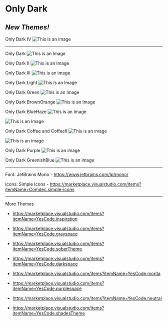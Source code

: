 # **Only Dark**

## *New Themes!*
Only Dark IV
![This is an image](https://github.com/yesomac/only_dark/blob/main/img/only_dark_IV.png?raw=true)

----

Only Dark
![This is an Image](https://github.com/yesomac/only_dark/blob/main/img/only_dark.png?raw=true)

Only Dark II
![This is an Image](https://github.com/yesomac/only_dark/blob/main/img/only_darkII.png?raw=true)

Only Dark III
![This is an image](https://github.com/yesomac/only_dark/blob/main/img/only_dark_III.png?raw=true)

Only Dark Light
![This is an Image](https://github.com/yesomac/only_dark/blob/main/img/only_dark-light.png?raw=true)

Only Dark Green
![This is an Image](https://github.com/yesomac/only_dark/blob/main/img/only_darkgreen.png?raw=true)

Only Dark BrownOrange
![This is an Image](https://github.com/yesomac/only_dark/blob/main/img/only_darkorange.png?raw=true)

Only Dark BlueHaze
![This is an Image](https://github.com/yesomac/only_dark/blob/main/img/only-dark-blue.png?raw=true)


![This is an Image](https://github.com/yesomac/only_dark/blob/main/img/only-dark-bluee.png?raw=true)

Only Dark Coffee and CoffeeII
![This is an image](https://github.com/yesomac/only_dark/blob/main/img/only_darkcoffee.png?raw=true)

![This is an image](https://github.com/yesomac/only_dark/blob/main/img/only_darkcoffeeII.png?raw=true)

Only Dark Purple
![This is an image](https://github.com/yesomac/only_dark/blob/main/img/only_darkpurple.png?raw=true)

Only Dark GreenishBlue
![This is an image](https://github.com/yesomac/only_dark/blob/main/img/only_darkGB.png?raw=true)

---
Font: JetBrains Mono - https://www.jetbrains.com/lp/mono/

Icons: Simple Icons - https://marketplace.visualstudio.com/items?itemName=Comdec.simple-icons

---
More Themes

* https://marketplace.visualstudio.com/items?itemName=YesCode.inspiration

* https://marketplace.visualstudio.com/items?itemName=YesCode.grayspace

* https://marketplace.visualstudio.com/items?itemName=YesCode.soberTheme

* https://marketplace.visualstudio.com/items?itemName=YesCode.darkspace

* https://marketplace.visualstudio.com/items?itemName=YesCode.morita

* https://marketplace.visualstudio.com/items?itemName=YesCode.purplespace

* https://marketplace.visualstudio.com/items?itemName=YesCode.neutral

* https://marketplace.visualstudio.com/items?itemName=YesCode.shadesTheme